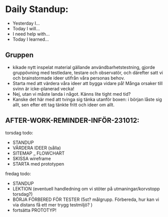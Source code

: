 # Daily Standup:

- Yesterday I...
- Today I will...
- I need help with...
- Today I learned...

## Gruppen

- kikade nytt inspelat material gällande användbarhetstestning, gjorde gruppövning med testledare, testare och observatör, och därefter satt vi och brainstormade ideer utifrån våra personas behov.
- Starta med att värdera våra ideer att bygga vidare på! Många orsaker till svinn är icke-planerad vecka!
- Nej, utan vi måste landa i något. Känns lite tight med tid?
- Kanske det här med att tvinga sig tänka utanför boxen: i början låste sig allt, sen efter ett tag tänkte fritt och ideer om allt.

## AFTER-WORK-REMINDER-INFÖR-231012:

torsdag todo:

- STANDUP
- VÄRDERA IDEER (sålla)
- SITEMAP \_ FLOWCHART
- SKISSA wireframe
- STARTA med prototypen

fredag todo:

- STANDUP
- LEKTION (eventuell handledning om vi stöter på utmaningar/korvstopp torsdag?)
- BÖRJA FÖRBERED FÖR TESTER (5st? målgrupp. Förbereda, hur kan vi via distans få ett mer trygg testmiljö? )
- fortsätta PROTOTYP!
